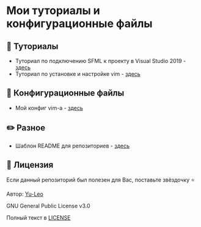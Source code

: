 # Мои туториалы и конфигурационные файлы

## :page_with_curl: Туториалы

* Туториал по подключению SFML к проекту в Visual Studio 2019 - [здесь](./SFML-VisualStudio2019/README.md)
* Туториал по установке и настройке vim - [здесь](./vim-config/README.md)

## :wrench: Конфигурационные файлы

* Мой конфиг vim-a - [здесь](./vim-config/.vimrc)

## :pencil2: Разное

* Шаблон README для репозиториев - [здесь](./readme-template/README.md)


## :open_hands: Лицензия

Если данный репозиторий был полезен для Вас, поставьте звёздочку ⭐️

Автор: [Yu-Leo](https://github.com/Yu-Leo)

GNU General Public License v3.0

Полный текст в [LICENSE](LICENSE)
